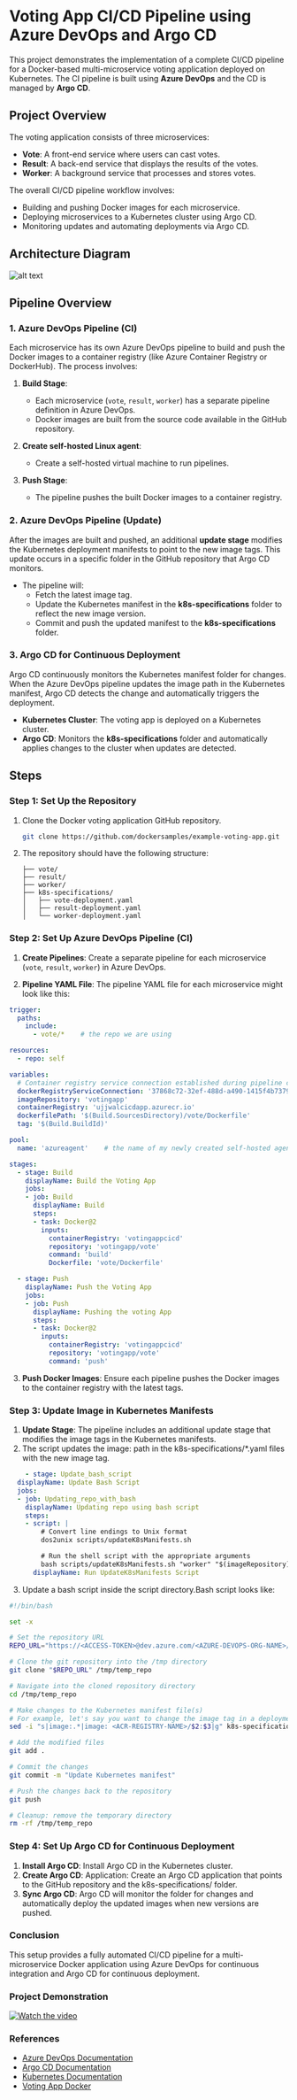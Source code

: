 # Voting App CI/CD Pipeline using Azure DevOps and Argo CD

This project demonstrates the implementation of a complete CI/CD pipeline for a Docker-based multi-microservice voting application deployed on Kubernetes. The CI pipeline is built using **Azure DevOps** and the CD is managed by **Argo CD**.

## Project Overview

The voting application consists of three microservices:
- **Vote**: A front-end service where users can cast votes.
- **Result**: A back-end service that displays the results of the votes.
- **Worker**: A background service that processes and stores votes.

The overall CI/CD pipeline workflow involves:
- Building and pushing Docker images for each microservice.
- Deploying microservices to a Kubernetes cluster using Argo CD.
- Monitoring updates and automating deployments via Argo CD.

## Architecture Diagram
![alt text](https://github.com/dockersamples/example-voting-app/blob/main/architecture.excalidraw.png)

## Pipeline Overview

### 1. **Azure DevOps Pipeline (CI)**

Each microservice has its own Azure DevOps pipeline to build and push the Docker images to a container registry (like Azure Container Registry or DockerHub). The process involves:

1. **Build Stage**:
   - Each microservice (`vote`, `result`, `worker`) has a separate pipeline definition in Azure DevOps.
   - Docker images are built from the source code available in the GitHub repository.
2. **Create self-hosted Linux agent**:
   - Create a self-hosted virtual machine to run pipelines.
     
3. **Push Stage**:
   - The pipeline pushes the built Docker images to a container registry.

### 2. **Azure DevOps Pipeline (Update)**

After the images are built and pushed, an additional **update stage** modifies the Kubernetes deployment manifests to point to the new image tags. This update occurs in a specific folder in the GitHub repository that Argo CD monitors.

- The pipeline will:
  - Fetch the latest image tag.
  - Update the Kubernetes manifest in the **k8s-specifications** folder to reflect the new image version.
  - Commit and push the updated manifest to the **k8s-specifications** folder.

### 3. **Argo CD for Continuous Deployment**

Argo CD continuously monitors the Kubernetes manifest folder for changes. When the Azure DevOps pipeline updates the image path in the Kubernetes manifest, Argo CD detects the change and automatically triggers the deployment.

- **Kubernetes Cluster**: The voting app is deployed on a Kubernetes cluster.
- **Argo CD**: Monitors the **k8s-specifications** folder and automatically applies changes to the cluster when updates are detected.

## Steps

### Step 1: Set Up the Repository

1. Clone the Docker voting application GitHub repository.
    ```bash
    git clone https://github.com/dockersamples/example-voting-app.git
    ```

2. The repository should have the following structure:
    ```
    ├── vote/
    ├── result/
    ├── worker/
    ├── k8s-specifications/
    │   ├── vote-deployment.yaml
    │   ├── result-deployment.yaml
    │   └── worker-deployment.yaml
    ```

### Step 2: Set Up Azure DevOps Pipeline (CI)

1. **Create Pipelines**: Create a separate pipeline for each microservice (`vote`, `result`, `worker`) in Azure DevOps.
   
2. **Pipeline YAML File**:
   The pipeline YAML file for each microservice might look like this:

```yaml
trigger:
  paths:
    include:
      - vote/*    # the repo we are using

resources:
  - repo: self

variables:
  # Container registry service connection established during pipeline creation
  dockerRegistryServiceConnection: '37868c72-32ef-488d-a490-1415f4b73792'
  imageRepository: 'votingapp'
  containerRegistry: 'ujjwalcicdapp.azurecr.io'
  dockerfilePath: '$(Build.SourcesDirectory)/vote/Dockerfile'
  tag: '$(Build.BuildId)'

pool:
  name: 'azureagent'    # the name of my newly created self-hosted agent

stages:                               
  - stage: Build                        
    displayName: Build the Voting App
    jobs:
    - job: Build
      displayName: Build
      steps:
      - task: Docker@2
        inputs:
          containerRegistry: 'votingappcicd'
          repository: 'votingapp/vote'          
          command: 'build'
          Dockerfile: 'vote/Dockerfile'

  - stage: Push                           
    displayName: Push the Voting App        
    jobs:
    - job: Push
      displayName: Pushing the voting App
      steps:
      - task: Docker@2
        inputs:
          containerRegistry: 'votingappcicd'
          repository: 'votingapp/vote'
          command: 'push'
```
3. **Push Docker Images**: Ensure each pipeline pushes the Docker images to the container registry with the latest tags.
   
### Step 3: Update Image in Kubernetes Manifests
 1. **Update Stage**: The pipeline includes an additional update stage that modifies the image tags in the Kubernetes manifests.
 2. The script updates the image: path in the k8s-specifications/*.yaml files with the new image tag.
```yaml
    - stage: Update_bash_script
  displayName: Update Bash Script
  jobs:
  - job: Updating_repo_with_bash
    displayName: Updating repo using bash script
    steps:
    - script: |
        # Convert line endings to Unix format
        dos2unix scripts/updateK8sManifests.sh

        # Run the shell script with the appropriate arguments
        bash scripts/updateK8sManifests.sh "worker" "$(imageRepository)" "$(tag)"
      displayName: Run UpdateK8sManifests Script
```
3. Update a bash script inside the script directory.Bash script looks like:
```bash
#!/bin/bash

set -x

# Set the repository URL
REPO_URL="https://<ACCESS-TOKEN>@dev.azure.com/<AZURE-DEVOPS-ORG-NAME>/voting-app/_git/voting-app"

# Clone the git repository into the /tmp directory
git clone "$REPO_URL" /tmp/temp_repo

# Navigate into the cloned repository directory
cd /tmp/temp_repo

# Make changes to the Kubernetes manifest file(s)
# For example, let's say you want to change the image tag in a deployment.yaml file
sed -i "s|image:.*|image: <ACR-REGISTRY-NAME>/$2:$3|g" k8s-specifications/$1-deployment.yaml

# Add the modified files
git add .

# Commit the changes
git commit -m "Update Kubernetes manifest"

# Push the changes back to the repository
git push

# Cleanup: remove the temporary directory
rm -rf /tmp/temp_repo
```
### Step 4: Set Up Argo CD for Continuous Deployment
1. **Install Argo CD**: Install Argo CD in the Kubernetes cluster.
2. **Create Argo CD**: Application: Create an Argo CD application that points to the GitHub repository and the k8s-specifications/ folder.
3. **Sync Argo CD**: Argo CD will monitor the folder for changes and automatically deploy the updated images when new versions are pushed.

### Conclusion
This setup provides a fully automated CI/CD pipeline for a multi-microservice Docker application using Azure DevOps for continuous integration and Argo CD for continuous deployment.

### Project Demonstration

[![Watch the video](https://img.youtube.com/vi/dPZ3eMxnsrY/0.jpg)](https://youtu.be/H304DtMPrwM?si=xWb2_cVJSEBghK_C)


### References
- [Azure DevOps Documentation](https://docs.microsoft.com/en-us/azure/devops/)
- [Argo CD Documentation](https://argo-cd.readthedocs.io/)
- [Kubernetes Documentation](https://kubernetes.io/docs/)
- [Voting App Docker](https://github.com/dockersamples/example-voting-app.git)
